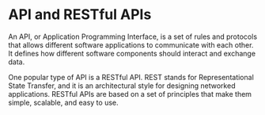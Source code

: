 # API and RESTful APIs

An API, or Application Programming Interface, is a set of rules and protocols that allows different software applications to communicate with each other. It defines how different software components should interact and exchange data.

One popular type of API is a RESTful API. REST stands for Representational State Transfer, and it is an architectural style for designing networked applications. RESTful APIs are based on a set of principles that make them simple, scalable, and easy to use.
